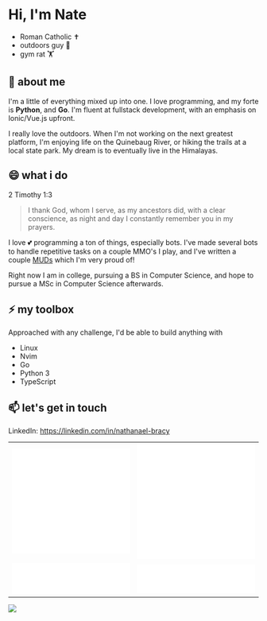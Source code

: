 # Hi, I'm Nate

 - Roman Catholic ✝️
 - outdoors guy 🌳
 - gym rat 🏋️

## 🔭 about me

I'm a little of everything mixed up into one. I love programming, and my forte is **Python**, and **Go**. I'm fluent at fullstack development, with an emphasis on Ionic/Vue.js upfront.

I really love the outdoors. When I'm not working on the next greatest platform, I'm enjoying life on the Quinebaug River, or hiking the trails at a local state park. My dream is to eventually live in the Himalayas.

## 😄 what i do

2 Timothy 1:3
<blockquote>
  I thank God, whom I serve, as my ancestors did, with a clear conscience, as night and day I constantly remember you in my prayers.
</blockquote>

I love 💕 programming a ton of things, especially bots. I've made several bots to handle repetitive tasks on a couple MMO's I play, and I've written a couple [MUDs](http://www.wikipedia.org/wiki/MUD) which I'm very proud of!

Right now I am in college, pursuing a BS in Computer Science, and hope to pursue a MSc in Computer Science afterwards.

## ⚡ my toolbox
Approached with any challenge, I'd be able to build anything with
 - Linux
 - Nvim
 - Go
 - Python 3
 - TypeScript

## 📫 let's get in touch

LinkedIn: https://linkedin.com/in/nathanael-bracy

<table>
  <tr>
    <td align="center">
      <img src="https://github.com/servusdei2018/servusdei2018/blob/main/metrics.classic.svg">
    </td>
    <td align="center">
      <img src="https://github.com/servusdei2018/servusdei2018/blob/main/metrics.plugin.achievements.svg">
    </td>
  </tr>
  <tr>
    <td align="center">
      <img src="https://github.com/servusdei2018/servusdei2018/blob/main/metrics.plugin.languages.svg">
    </td>
    <td align="center">
      <img src="https://github.com/servusdei2018/servusdei2018/blob/main/metrics.plugin.reactions.svg">
    </td>
  </tr>
</table>
<a href="https://holopin.io/@servusdei2018"><img src="https://holopin.io/api/user/board?user=servusdei2018"></a>
